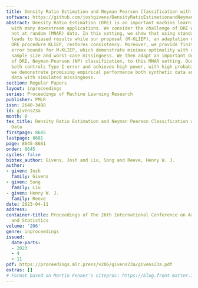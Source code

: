 ```yaml
---
title: Density Ratio Estimation and Neyman Pearson Classification with Missing Data
software: https://github.com/joshgivens/DensityRatioEstimationandNeymanPersonClassificationwithMissingData
abstract: Density Ratio Estimation (DRE) is an important machine learning technique
  with many downstream applications. We consider the challenge of DRE with missing
  not at random (MNAR) data. In this setting, we show that using standard DRE methods
  leads to biased results while our proposal (M-KLIEP), an adaptation of the popular
  DRE procedure KLIEP, restores consistency. Moreover, we provide finite sample estimation
  error bounds for M-KLIEP, which demonstrate minimax optimality with respect to both
  sample size and worst-case missingness. We then adapt an important downstream application
  of DRE, Neyman-Pearson (NP) classification, to this MNAR setting. Our procedure
  both controls Type I error and achieves high power, with high probability. Finally,
  we demonstrate promising empirical performance both synthetic data and real-world
  data with simulated missingness.
section: Regular Papers
layout: inproceedings
series: Proceedings of Machine Learning Research
publisher: PMLR
issn: 2640-3498
id: givens23a
month: 0
tex_title: Density Ratio Estimation and Neyman Pearson Classification with Missing
  Data
firstpage: 8645
lastpage: 8681
page: 8645-8681
order: 8645
cycles: false
bibtex_author: Givens, Josh and Liu, Song and Reeve, Henry W. J.
author:
- given: Josh
  family: Givens
- given: Song
  family: Liu
- given: Henry W. J.
  family: Reeve
date: 2023-04-11
address:
container-title: Proceedings of The 26th International Conference on Artificial Intelligence
  and Statistics
volume: '206'
genre: inproceedings
issued:
  date-parts:
  - 2023
  - 4
  - 11
pdf: https://proceedings.mlr.press/v206/givens23a/givens23a.pdf
extras: []
# Format based on Martin Fenner's citeproc: https://blog.front-matter.io/posts/citeproc-yaml-for-bibliographies/
---
```

